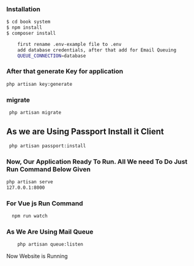 
### Installation

```bash
$ cd book system
$ npm install 
$ composer install
```

```bash
    first rename .env-example file to .env
    add database credentials, after that add for Email Queuing
    QUEUE_CONNECTION=database
```


### After that generate Key for application
```sh
php artisan key:generate
```
###  migrate
```sh
 php artisan migrate
```
## As we are Using Passport Install it Client
```sh
 php artisan passport:install
```
### Now, Our Application Ready To Run. All We need To Do Just Run Command Below Given
```sh
php artisan serve
127.0.0.1:8000
```
### For Vue js Run Command
```sh
  npm run watch
```
### As We Are Using Mail Queue
```sh
    php artisan queue:listen
```
Now Website is Running 

